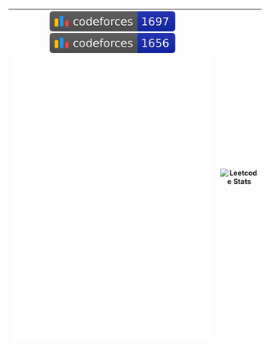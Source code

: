 


|![](https://raw.githubusercontent.com/changdo2000/cf-stats/main/output/max_rating.svg) ![](https://raw.githubusercontent.com/changdo2000/cf-stats/main/output/rating.svg) ![](https://raw.githubusercontent.com/changdo2000/cf-stats/main/output/light_card.svg#gh-dark-mode-only) ![](https://raw.githubusercontent.com/changdo2000/cf-stats/main/output/light_card.svg) | ![Leetcode Stats](https://leetcard.jacoblin.cool/changdo2000?theme=unicorn&ext=heatmap) |
| --- | --- |
